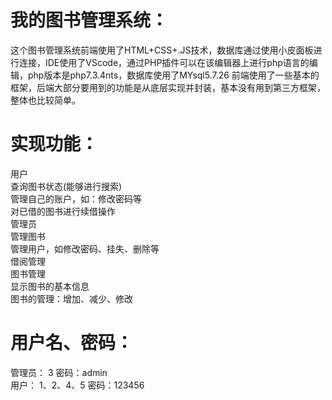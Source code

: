 # 我的图书管理系统：

这个图书管理系统前端使用了HTML+CSS+.JS技术，数据库通过使用小皮面板进行连接，IDE使用了VScode，通过PHP插件可以在该编辑器上进行php语言的编辑，php版本是php7.3.4nts，数据库使用了MYsql5.7.26 前端使用了一些基本的框架，后端大部分要用到的功能是从底层实现并封装，基本没有用到第三方框架，整体也比较简单。

# 实现功能：

用户  
查询图书状态(能够进行搜索)  
管理自己的账户，如：修改密码等  
对已借的图书进行续借操作  
管理员  
管理图书  
管理用户，如修改密码、挂失、删除等   
借阅管理  
图书管理  
显示图书的基本信息  
图书的管理：增加、减少、修改  

# 用户名、密码： 
管理员： 3 密码：admin   
用户： 1、2、4、5 密码：123456
